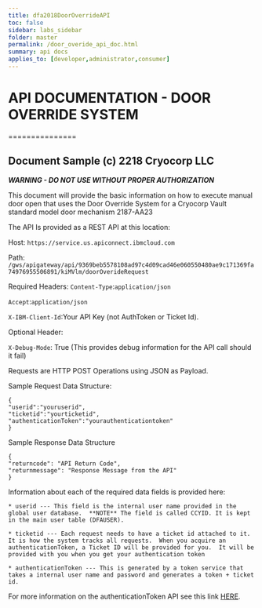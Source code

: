 ```yaml
---
title: dfa2018DoorOverrideAPI
toc: false
sidebar: labs_sidebar
folder: master
permalink: /door_overide_api_doc.html
summary: api docs
applies_to: [developer,administrator,consumer]
---
```


# API DOCUMENTATION - DOOR OVERRIDE SYSTEM
===============

## Document Sample (c) 2218 Cryocorp LLC

***WARNING - DO NOT USE WITHOUT PROPER AUTHORIZATION*** 

This document will provide the basic information on how to execute manual door open that uses the Door Override System for a Cryocorp Vault standard model door mechanism 2187-AA23

The API Is provided as a REST API at this location:

Host:  `https://service.us.apiconnect.ibmcloud.com`

Path: `/gws/apigateway/api/9369beb5578108ad97c4d09cad46e060550480ae9c171369fa74976955506891/kiMVlm/doorOverideRequest`

Required Headers:
`Content-Type`:`application/json`

`Accept`:`application/json`

`X-IBM-Client-Id`:Your API Key (not AuthToken or Ticket Id). 

Optional Header:

`X-Debug-Mode`: True  (This provides debug information for the API call should it fail)

Requests are HTTP POST Operations using JSON as Payload.  

Sample Request Data Structure:
```
{
"userid":"youruserid",
"ticketid":"yourticketid",
"authenticationToken":"yourauthenticationtoken"
}
```

Sample Response Data Structure
```
{
"returncode": "API Return Code",
"returnmessage": "Response Message from the API"
}
```

Information about each of the required data fields is provided here:

	* userid --- This field is the internal user name provided in the global user database.  **NOTE** The field is called CCYID. It is kept in the main user table (DFAUSER).

	* ticketid --- Each request needs to have a ticket id attached to it.  It is how the system tracks all requests.  When you acquire an authenticationToken, a Ticket ID will be provided for you.  It will be provided with you when you get your authentication token
	
	* authenticationToken --- This is generated by a token service that takes a internal user name and password and generates a token + ticket id.  

For more information on the authenticationToken API see this link <a href="https://alley28.github.io/dfa2018/auth_token_api_doc.html" target="_blank">HERE</a>.